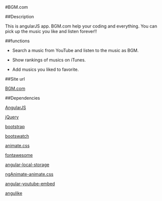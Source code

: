 #BGM.com

##Description 

This is angularJS app.  BGM.com help your coding and everything. You can pick up the music you like and listen forever!!

##functions

- Search a music from YouTube and listen to the music as BGM.

- Show rankings of musics on iTunes.

- Add musics you liked to favorite.

##Site url

[BGM.com](https://bgm-com.herokuapp.com/#/BGM.com/)

##Dependencies

[AngularJS](https://github.com/angular/angular.js)

[jQuery](https://github.com/jquery/jquery)

[bootstrap](https://github.com/twbs/bootstrap)

[bootswatch](https://github.com/thomaspark/bootswatch/)

[animate.css](https://github.com/daneden/animate.css)

[fontawesome](https://github.com/FortAwesome/Font-Awesome)

[angular-local-storage](https://github.com/grevory/angular-local-storage)

[ngAnimate-animate.css](https://github.com/yearofmoo/ngAnimate-animate.css)

[angular-youtube-embed](https://github.com/brandly/angular-youtube-embed)

[angulike](https://github.com/cornflourblue/angulike)

